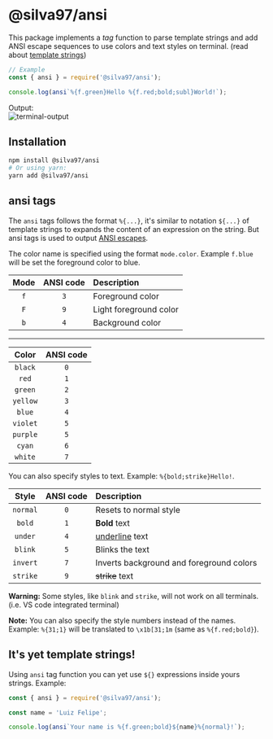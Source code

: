 # @silva97/ansi

This package implements a *tag* function to parse template strings and add ANSI escape sequences
to use colors and text styles on terminal. (read about [template strings])

```JavaScript
// Example
const { ansi } = require('@silva97/ansi');

console.log(ansi`%{f.green}Hello %{f.red;bold;subl}World!`);
```

Output:  
![terminal-output](https://i.imgur.com/OxW7scK.png)

## Installation
```bash
npm install @silva97/ansi
# Or using yarn:
yarn add @silva97/ansi
```

## ansi tags
The `ansi` tags follows the format `%{...}`, it's similar to notation `${...}` of template strings
to expands the content of an expression on the string. But ansi tags is used to output [ANSI escapes].

The color name is specified using the format `mode.color`. Example `f.blue` will be set the foreground
color to blue.

| Mode | ANSI code | Description            |
| :--: | :-------: | :--------------------- |
| `f`  |    `3`    | Foreground color       |
| `F`  |    `9`    | Light foreground color |
| `b`  |    `4`    | Background color       |

---------------------------------

|   Color  | ANSI code |
| :------: | :-------: |
| `black`  |    `0`    |
| `red`    |    `1`    |
| `green`  |    `2`    |
| `yellow` |    `3`    |
| `blue`   |    `4`    |
| `violet` |    `5`    |
| `purple` |    `5`    |
| `cyan`   |    `6`    |
| `white`  |    `7`    |

You can also specify styles to text. Example: `%{bold;strike}Hello!`.

|   Style  | ANSI code | Description                              |
| :------: | :-------: | :--------------------------------------- |
| `normal` |    `0`    | Resets to normal style                   |
|  `bold`  |    `1`    | **Bold** text                            |
| `under`  |    `4`    | <u>underline</u> text                    |
| `blink`  |    `5`    | Blinks the text                          |
| `invert` |    `7`    | Inverts background and foreground colors |
| `strike` |    `9`    | ~~strike~~ text                          |

**Warning:** Some styles, like `blink` and `strike`, will not work on all terminals. (i.e. VS code integrated terminal)

**Note:** You can also specify the style numbers instead of the names. Example: `%{31;1}` will be
translated to `\x1b[31;1m` (same as `%{f.red;bold}`).

## It's yet template strings!
Using `ansi` tag function you can yet use `${}` expressions inside yours strings. Example:
```JavaScript
const { ansi } = require('@silva97/ansi');

const name = 'Luiz Felipe';

console.log(ansi`Your name is %{f.green;bold}${name}%{normal}!`);
```


<!-- Links -->
[template strings]: https://developer.mozilla.org/en-US/docs/Web/JavaScript/Reference/Template_literals
[ANSI escapes]: https://en.wikipedia.org/wiki/ANSI_escape_code
